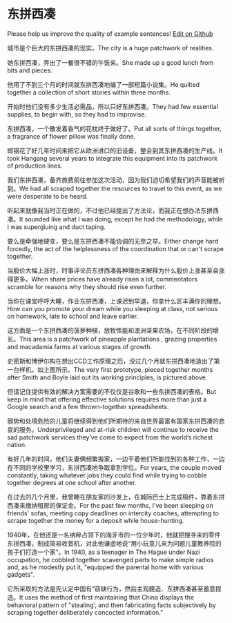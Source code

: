 # 东拼西凑

Please help us improve the quality of example sentences! [Edit on Github](https://github.com/jiyushe/jiyu-example-sentence-source/blob/main/chinese/dongpinxicou.md)

<p><span class="chinese">城市是个巨大的东拼西凑的现实。</span><span class="english">The city is a huge patchwork of realities.</span></p>

<p><span class="chinese">她东拼西凑，弄出了一餐很不错的午饭来。</span><span class="english">She made up a good lunch from bits and pieces.</span></p>

<p><span class="chinese">他用了不到三个月的时间就东拼西凑地编了一部短篇小说集。</span><span class="english">He quilted together a collection of short stories within three months.</span></p>

<p><span class="chinese">开始时他们没有多少生活必需品，所以只好东拼西凑。</span><span class="english">They had few essential supplies, to begin with, so they had to improvise.</span></p>

<p><span class="chinese">东拼西凑，一个散发着香气的花枕终于做好了。</span><span class="english">Put all sorts of things together, a fragrance of flower pillow was finally done.</span></p>

<p><span class="chinese">邯钢花了好几年时间来把它从欧洲进口的旧设备，整合到其东拼西凑的生产线。</span><span class="english">It took Hangang several years to integrate this equipment into its patchwork of production lines.</span></p>

<p><span class="chinese">我们东拼西凑，备齐旅费前往参加这次活动，因为我们迫切希望我们的声音能被听到。</span><span class="english">We had all scraped together the resources to travel to this event, as we were desperate to be heard.</span></p>

<p><span class="chinese">听起来就像我当时正在做的，不过他已经提出了方法论，而我正在想办法东拼西凑。</span><span class="english">It sounded like what I was doing, except he had the methodology, while I was supergluing and duct taping.</span></p>

<p><span class="chinese">要么是牵强地硬变，要么是东拼西凑不能协调的无奈之举。</span><span class="english">Either change hard forcedly, the act of the helplessness of the coordination that or can't scrape together.</span></p>

<p><span class="chinese">当股价大幅上涨时，时事评论员东拼西凑各种理由来解释为什么股价上涨甚至会涨得更多。</span><span class="english">When share prices have already risen a lot, commentators scramble for reasons why they should rise even further.</span></p>

<p><span class="chinese">当你在课堂呼呼大睡，作业东拼西凑，上课迟到早退，你拿什么区丰满你的理想。</span><span class="english">How can you promote your dream while you sleeping at class, not serious on homework, late to school and leave earlier.</span></p>

<p><span class="chinese">这方面是一个东拼西凑的菠萝种植，放牧性能和澳洲坚果农场，在不同阶段的增长。</span><span class="english">This area is a patchwork of pineapple plantations , grazing properties and macadamia farms at various stages of growth.</span></p>

<p><span class="chinese">史密斯和博伊尔构在想出CCD工作原理之后，没过几个月就东拼西凑地造出了第一台样机，如上图所示。</span><span class="english">The very first prototype, pieced together months after Smith and Boyle laid out its working principles, is pictured above.</span></p>

<p><span class="chinese">但请记住提供有效的解决方案需要的不仅仅是谷歌和一些东拼西凑的表格。</span><span class="english">But keep in mind that offering effective solutions requires more than just a Google search and a few thrown-together spreadsheets.</span></p>

<p><span class="chinese">弱势和处境危险的儿童将继续得到他们所期待的来自世界最富有国家东拼西凑的悲哀的服务。</span><span class="english">Underprivileged and at-risk children will continue to receive the sad patchwork services they’ve come to expect from the world’s richest nation.</span></p>

<p><span class="chinese">有好几年的时间，他们夫妻俩频繁搬家，一边干着他们所能找到的各种工作，一边在不同的学校里学习，东拼西凑地争取拿到学位。</span><span class="english">For years, the couple moved constantly, taking whatever jobs they could find while trying to cobble together degrees at one school after another.</span></p>

<p><span class="chinese">在过去的几个月里，我曾睡在朋友家的沙发上，在城际巴士上完成稿件，靠着东拼西凑来缴纳租房的保证金。</span><span class="english">For the past few months, I've been sleeping on friends' sofas, meeting copy deadlines on intercity coaches, attempting to scrape together the money for a deposit while house-hunting.</span></p>

<p><span class="chinese">1940年，在他还是一名纳粹占领下的海牙市的一位少年时，他就把搜寻来的零件东拼西凑，制成简易收音机，对此他谦虚地说“用小玩意儿来为问题儿童教养院的孩子们打造一个家”。</span><span class="english">In 1940, as a teenager in The Hague under Nazi occupation, he cobbled together scavenged parts to make simple radios and, as he modestly put it, "equipped the parental home with various gadgets".</span></p>

<p><span class="chinese">它所采取的方法是先认定中国有“窃缺行为，然后主观臆造、东拼西凑甚至蓄意捏造。</span><span class="english">It uses the method of first maintaining that China displays the behavioral pattern of "stealing', and then fabricating facts subjectively by scraping together deliberately concocted information."</span></p>

